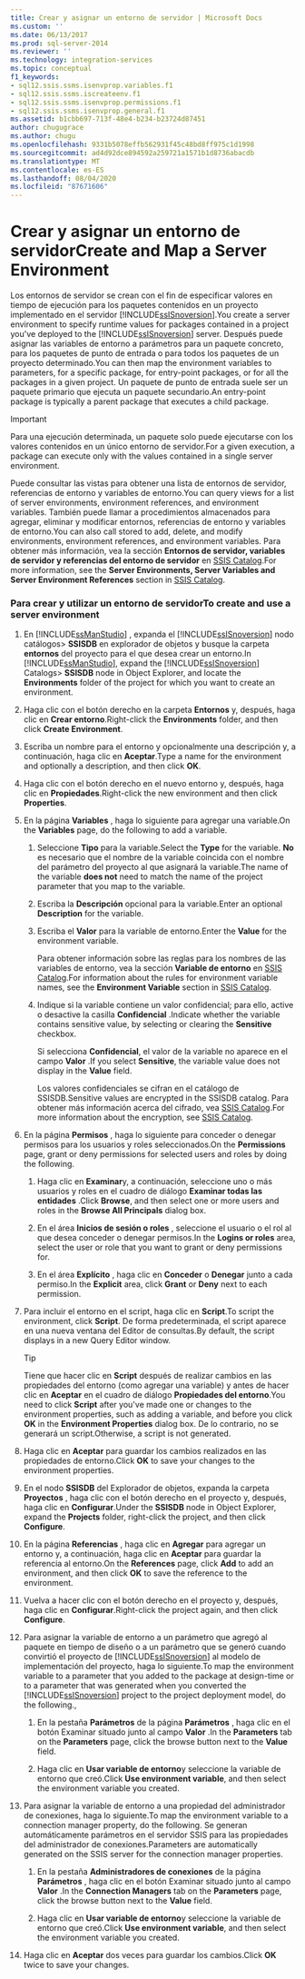 ```yaml
---
title: Crear y asignar un entorno de servidor | Microsoft Docs
ms.custom: ''
ms.date: 06/13/2017
ms.prod: sql-server-2014
ms.reviewer: ''
ms.technology: integration-services
ms.topic: conceptual
f1_keywords:
- sql12.ssis.ssms.isenvprop.variables.f1
- sql12.ssis.ssms.iscreateenv.f1
- sql12.ssis.ssms.isenvprop.permissions.f1
- sql12.ssis.ssms.isenvprop.general.f1
ms.assetid: b1cbb697-713f-48e4-b234-b23724d87451
author: chugugrace
ms.author: chugu
ms.openlocfilehash: 9331b5078effb562931f45c48bd8ff975c1d1998
ms.sourcegitcommit: ad4d92dce894592a259721a1571b1d8736abacdb
ms.translationtype: MT
ms.contentlocale: es-ES
ms.lasthandoff: 08/04/2020
ms.locfileid: "87671606"
---
```

# <a name="create-and-map-a-server-environment"></a><span data-ttu-id="daa1f-102">Crear y asignar un entorno de servidor</span><span class="sxs-lookup"><span data-stu-id="daa1f-102">Create and Map a Server Environment</span></span>
  <span data-ttu-id="daa1f-103">Los entornos de servidor se crean con el fin de especificar valores en tiempo de ejecución para los paquetes contenidos en un proyecto implementado en el servidor [!INCLUDE[ssISnoversion](../includes/ssisnoversion-md.md)].</span><span class="sxs-lookup"><span data-stu-id="daa1f-103">You create a server environment to specify runtime values for packages contained in a project you've deployed to the [!INCLUDE[ssISnoversion](../includes/ssisnoversion-md.md)] server.</span></span> <span data-ttu-id="daa1f-104">Después puede asignar las variables de entorno a parámetros para un paquete concreto, para los paquetes de punto de entrada o para todos los paquetes de un proyecto determinado.</span><span class="sxs-lookup"><span data-stu-id="daa1f-104">You can then map the environment variables to parameters, for a specific package, for entry-point packages, or for all the packages in a given project.</span></span> <span data-ttu-id="daa1f-105">Un paquete de punto de entrada suele ser un paquete primario que ejecuta un paquete secundario.</span><span class="sxs-lookup"><span data-stu-id="daa1f-105">An entry-point package is typically a parent package that executes a child package.</span></span>  
  
> [!IMPORTANT]  
>  <span data-ttu-id="daa1f-106">Para una ejecución determinada, un paquete solo puede ejecutarse con los valores contenidos en un único entorno de servidor.</span><span class="sxs-lookup"><span data-stu-id="daa1f-106">For a given execution, a package can execute only with the values contained in a single server environment.</span></span>  
  
 <span data-ttu-id="daa1f-107">Puede consultar las vistas para obtener una lista de entornos de servidor, referencias de entorno y variables de entorno.</span><span class="sxs-lookup"><span data-stu-id="daa1f-107">You can query views for a list of server environments, environment references, and environment variables.</span></span> <span data-ttu-id="daa1f-108">También puede llamar a procedimientos almacenados para agregar, eliminar y modificar entornos, referencias de entorno y variables de entorno.</span><span class="sxs-lookup"><span data-stu-id="daa1f-108">You can also call stored to add, delete, and modify environments, environment references, and environment variables.</span></span> <span data-ttu-id="daa1f-109">Para obtener más información, vea la sección **Entornos de servidor, variables de servidor y referencias del entorno de servidor** en [SSIS Catalog](catalog/ssis-catalog.md).</span><span class="sxs-lookup"><span data-stu-id="daa1f-109">For more information, see the **Server Environments, Server Variables and Server Environment References** section in [SSIS Catalog](catalog/ssis-catalog.md).</span></span>  
  
### <a name="to-create-and-use-a-server-environment"></a><span data-ttu-id="daa1f-110">Para crear y utilizar un entorno de servidor</span><span class="sxs-lookup"><span data-stu-id="daa1f-110">To create and use a server environment</span></span>  
  
1.  <span data-ttu-id="daa1f-111">En [!INCLUDE[ssManStudio](../includes/ssmanstudio-md.md)] , expanda el [!INCLUDE[ssISnoversion](../includes/ssisnoversion-md.md)] nodo catálogos> **SSISDB** en explorador de objetos y busque la carpeta **entornos** del proyecto para el que desea crear un entorno.</span><span class="sxs-lookup"><span data-stu-id="daa1f-111">In [!INCLUDE[ssManStudio](../includes/ssmanstudio-md.md)], expand the [!INCLUDE[ssISnoversion](../includes/ssisnoversion-md.md)] Catalogs> **SSISDB** node in Object Explorer, and locate the **Environments** folder of the project for which you want to create an environment.</span></span>  
  
2.  <span data-ttu-id="daa1f-112">Haga clic con el botón derecho en la carpeta **Entornos** y, después, haga clic en **Crear entorno**.</span><span class="sxs-lookup"><span data-stu-id="daa1f-112">Right-click the **Environments** folder, and then click **Create Environment**.</span></span>  
  
3.  <span data-ttu-id="daa1f-113">Escriba un nombre para el entorno y opcionalmente una descripción y, a continuación, haga clic en **Aceptar**.</span><span class="sxs-lookup"><span data-stu-id="daa1f-113">Type a name for the environment and optionally a description, and then click **OK**.</span></span>  
  
4.  <span data-ttu-id="daa1f-114">Haga clic con el botón derecho en el nuevo entorno y, después, haga clic en **Propiedades**.</span><span class="sxs-lookup"><span data-stu-id="daa1f-114">Right-click the new environment and then click **Properties**.</span></span>  
  
5.  <span data-ttu-id="daa1f-115">En la página **Variables** , haga lo siguiente para agregar una variable.</span><span class="sxs-lookup"><span data-stu-id="daa1f-115">On the **Variables** page, do the following to add a variable.</span></span>  
  
    1.  <span data-ttu-id="daa1f-116">Seleccione **Tipo** para la variable.</span><span class="sxs-lookup"><span data-stu-id="daa1f-116">Select the **Type** for the variable.</span></span> <span data-ttu-id="daa1f-117">**No** es necesario que el nombre de la variable coincida con el nombre del parámetro del proyecto al que asignará la variable.</span><span class="sxs-lookup"><span data-stu-id="daa1f-117">The name of the variable **does not** need to match the name of the project parameter that you map to the variable.</span></span>  
  
    2.  <span data-ttu-id="daa1f-118">Escriba la **Descripción** opcional para la variable.</span><span class="sxs-lookup"><span data-stu-id="daa1f-118">Enter an optional **Description** for the variable.</span></span>  
  
    3.  <span data-ttu-id="daa1f-119">Escriba el **Valor** para la variable de entorno.</span><span class="sxs-lookup"><span data-stu-id="daa1f-119">Enter the **Value** for the environment variable.</span></span>  
  
         <span data-ttu-id="daa1f-120">Para obtener información sobre las reglas para los nombres de las variables de entorno, vea la sección **Variable de entorno** en [SSIS Catalog](catalog/ssis-catalog.md).</span><span class="sxs-lookup"><span data-stu-id="daa1f-120">For information about the rules for environment variable names, see the **Environment Variable** section in [SSIS Catalog](catalog/ssis-catalog.md).</span></span>  
  
    4.  <span data-ttu-id="daa1f-121">Indique si la variable contiene un valor confidencial; para ello, active o desactive la casilla **Confidencial** .</span><span class="sxs-lookup"><span data-stu-id="daa1f-121">Indicate whether the variable contains sensitive value, by selecting or clearing the **Sensitive** checkbox.</span></span>  
  
         <span data-ttu-id="daa1f-122">Si selecciona **Confidencial**, el valor de la variable no aparece en el campo **Valor** .</span><span class="sxs-lookup"><span data-stu-id="daa1f-122">If you select **Sensitive**, the variable value does not display in the **Value** field.</span></span>  
  
         <span data-ttu-id="daa1f-123">Los valores confidenciales se cifran en el catálogo de SSISDB.</span><span class="sxs-lookup"><span data-stu-id="daa1f-123">Sensitive values are encrypted in the SSISDB catalog.</span></span> <span data-ttu-id="daa1f-124">Para obtener más información acerca del cifrado, vea [SSIS Catalog](catalog/ssis-catalog.md).</span><span class="sxs-lookup"><span data-stu-id="daa1f-124">For more information about the encryption, see [SSIS Catalog](catalog/ssis-catalog.md).</span></span>  
  
6.  <span data-ttu-id="daa1f-125">En la página **Permisos** , haga lo siguiente para conceder o denegar permisos para los usuarios y roles seleccionados.</span><span class="sxs-lookup"><span data-stu-id="daa1f-125">On the **Permissions** page, grant or deny permissions for selected users and roles by doing the following.</span></span>  
  
    1.  <span data-ttu-id="daa1f-126">Haga clic en **Examinar**y, a continuación, seleccione uno o más usuarios y roles en el cuadro de diálogo **Examinar todas las entidades** .</span><span class="sxs-lookup"><span data-stu-id="daa1f-126">Click **Browse**, and then select one or more users and roles in the **Browse All Principals** dialog box.</span></span>  
  
    2.  <span data-ttu-id="daa1f-127">En el área **Inicios de sesión o roles** , seleccione el usuario o el rol al que desea conceder o denegar permisos.</span><span class="sxs-lookup"><span data-stu-id="daa1f-127">In the **Logins or roles** area, select the user or role that you want to grant or deny permissions for.</span></span>  
  
    3.  <span data-ttu-id="daa1f-128">En el área **Explícito** , haga clic en **Conceder** o **Denegar** junto a cada permiso.</span><span class="sxs-lookup"><span data-stu-id="daa1f-128">In the **Explicit** area, click **Grant** or **Deny** next to each permission.</span></span>  
  
7.  <span data-ttu-id="daa1f-129">Para incluir el entorno en el script, haga clic en **Script**.</span><span class="sxs-lookup"><span data-stu-id="daa1f-129">To script the environment, click **Script**.</span></span> <span data-ttu-id="daa1f-130">De forma predeterminada, el script aparece en una nueva ventana del Editor de consultas.</span><span class="sxs-lookup"><span data-stu-id="daa1f-130">By default, the script displays in a new Query Editor window.</span></span>  
  
    > [!TIP]  
    >  <span data-ttu-id="daa1f-131">Tiene que hacer clic en **Script** después de realizar cambios en las propiedades del entorno (como agregar una variable) y antes de hacer clic en **Aceptar** en el cuadro de diálogo **Propiedades del entorno**.</span><span class="sxs-lookup"><span data-stu-id="daa1f-131">You need to click **Script** after you've made one or changes to the environment properties, such as adding a variable, and before you click **OK** in the **Environment Properties** dialog box.</span></span> <span data-ttu-id="daa1f-132">De lo contrario, no se generará un script.</span><span class="sxs-lookup"><span data-stu-id="daa1f-132">Otherwise, a script is not generated.</span></span>  
  
8.  <span data-ttu-id="daa1f-133">Haga clic en **Aceptar** para guardar los cambios realizados en las propiedades de entorno.</span><span class="sxs-lookup"><span data-stu-id="daa1f-133">Click **OK** to save your changes to the environment properties.</span></span>  
  
9. <span data-ttu-id="daa1f-134">En el nodo **SSISDB** del Explorador de objetos, expanda la carpeta **Proyectos** , haga clic con el botón derecho en el proyecto y, después, haga clic en **Configurar**.</span><span class="sxs-lookup"><span data-stu-id="daa1f-134">Under the **SSISDB** node in Object Explorer, expand the **Projects** folder, right-click the project, and then click **Configure**.</span></span>  
  
10. <span data-ttu-id="daa1f-135">En la página **Referencias** , haga clic en **Agregar** para agregar un entorno y, a continuación, haga clic en **Aceptar** para guardar la referencia al entorno.</span><span class="sxs-lookup"><span data-stu-id="daa1f-135">On the **References** page, click **Add** to add an environment, and then click **OK** to save the reference to the environment.</span></span>  
  
11. <span data-ttu-id="daa1f-136">Vuelva a hacer clic con el botón derecho en el proyecto y, después, haga clic en **Configurar**.</span><span class="sxs-lookup"><span data-stu-id="daa1f-136">Right-click the project again, and then click **Configure**.</span></span>  
  
12. <span data-ttu-id="daa1f-137">Para asignar la variable de entorno a un parámetro que agregó al paquete en tiempo de diseño o a un parámetro que se generó cuando convirtió el proyecto de [!INCLUDE[ssISnoversion](../includes/ssisnoversion-md.md)] al modelo de implementación del proyecto, haga lo siguiente.</span><span class="sxs-lookup"><span data-stu-id="daa1f-137">To map the environment variable to a parameter that you added to the package at design-time or to a parameter that was generated when you converted the [!INCLUDE[ssISnoversion](../includes/ssisnoversion-md.md)] project to the project deployment model, do the following.,</span></span>  
  
    1.  <span data-ttu-id="daa1f-138">En la pestaña **Parámetros** de la página **Parámetros** , haga clic en el botón Examinar situado junto al campo **Valor** .</span><span class="sxs-lookup"><span data-stu-id="daa1f-138">In the **Parameters** tab on the **Parameters** page, click the browse button next to the **Value** field.</span></span>  
  
    2.  <span data-ttu-id="daa1f-139">Haga clic en **Usar variable de entorno**y seleccione la variable de entorno que creó.</span><span class="sxs-lookup"><span data-stu-id="daa1f-139">Click **Use environment variable**, and then select the environment variable you created.</span></span>  
  
13. <span data-ttu-id="daa1f-140">Para asignar la variable de entorno a una propiedad del administrador de conexiones, haga lo siguiente.</span><span class="sxs-lookup"><span data-stu-id="daa1f-140">To map the environment variable to a connection manager property, do the following.</span></span> <span data-ttu-id="daa1f-141">Se generan automáticamente parámetros en el servidor SSIS para las propiedades del administrador de conexiones.</span><span class="sxs-lookup"><span data-stu-id="daa1f-141">Parameters are automatically generated on the SSIS server for the connection manager properties.</span></span>  
  
    1.  <span data-ttu-id="daa1f-142">En la pestaña **Administradores de conexiones** de la página **Parámetros** , haga clic en el botón Examinar situado junto al campo **Valor** .</span><span class="sxs-lookup"><span data-stu-id="daa1f-142">In the **Connection Managers** tab on the **Parameters** page, click the browse button next to the **Value** field.</span></span>  
  
    2.  <span data-ttu-id="daa1f-143">Haga clic en **Usar variable de entorno**y seleccione la variable de entorno que creó.</span><span class="sxs-lookup"><span data-stu-id="daa1f-143">Click **Use environment variable**, and then select the environment variable you created.</span></span>  
  
14. <span data-ttu-id="daa1f-144">Haga clic en **Aceptar** dos veces para guardar los cambios.</span><span class="sxs-lookup"><span data-stu-id="daa1f-144">Click **OK** twice to save your changes.</span></span>  
  
  

